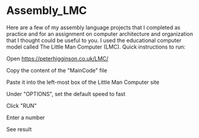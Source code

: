 # Assembly_LMC
Here are a few of my assembly language projects that I completed as practice and for an assignment on computer architecture and organization that I thought could be useful to you. I used the educational computer model called The Little Man Computer (LMC).
Quick instructions to run:

Open https://peterhigginson.co.uk/LMC/

Copy the content of the "MainCode" file

Paste it into the left-most box of the Little Man Computer site

Under "OPTIONS", set the default speed to fast

Click "RUN"

Enter a number

See result
